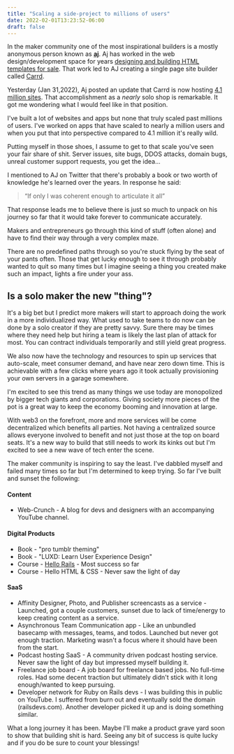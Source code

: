 ```yaml
---
title: "Scaling a side-project to millions of users"
date: 2022-02-01T13:23:52-06:00
draft: false
---
```


In the maker community one of the most inspirational builders is a mostly anonymous person known as **[aj](https://twitter.com/ajlkn)**. Aj has worked in the web design/development space for years [designing and building HTML templates for sale](https://aj.lkn.io/). That work led to AJ creating a single page site builder called [Carrd](https://carrd.co/).

Yesterday (Jan 31,2022), Aj posted an update that Carrd is now hosting [4.1 million sites](https://twitter.com/ajlkn/status/1488173679502667778). That accomplishment as a _nearly_ solo shop is remarkable. It got me wondering what I would feel like in that position.

I've built a lot of websites and apps but none that truly scaled past millions of users. I've worked on apps that have scaled to nearly a million users and when you put that into perspective compared to 4.1 million it's really wild.

Putting myself in those shoes, I assume to get to that scale you've seen your fair share of shit. Server issues, site bugs, DDOS attacks, domain bugs, unreal customer support requests, you get the idea...

I mentioned to AJ on Twitter that there's probably a book or two worth of knowledge he's learned over the years. In response he said:

> “If only I was coherent enough to articulate it all”

That response leads me to believe there is just so much to unpack on his journey so far that it would take forever to communicate accurately.

Makers and entrepreneurs go through this kind of stuff (often alone) and have to find their way through a very complex maze.

There are no predefined paths through so you're stuck flying by the seat of your pants often. Those that get lucky enough to see it through probably wanted to quit so many times but I imagine seeing a thing you created make such an impact, lights a fire under your ass.

## Is a solo maker the new "thing"?

It's a big bet but I predict more makers will start to approach doing the work in a more individualized way. What used to take teams to do now can be done by a solo creator if they are pretty savvy. Sure there may be times where they need help but hiring a team is likely the last plan of attack for most. You can contract individuals temporarily and still yield great progress.

We also now have the technology and resources to spin up services that auto-scale, meet consumer demand, and have near zero down time. This is achievable with a few clicks where years ago it took actually provisioning your own servers in a garage somewhere.

I'm excited to see this trend as many things we use today are monopolized by bigger tech giants and corporations. Giving society more pieces of the pot is a great way to keep the economy booming and innovation at large.

With web3 on the forefront, more and more services will be come decentralized which benefits all parties. Not having a centralized source allows everyone involved to benefit and not just those at the top on board seats. It's a new way to build that still needs to work its kinks out but I'm excited to see a new wave of tech enter the scene.

The maker community is inspiring to say the least. I've dabbled myself and failed many times so far but I'm determined to keep trying. So far I've built and sunset the following:

#### Content

- Web-Crunch - A blog for devs and designers with an accompanying YouTube channel.

#### Digital Products

- Book - "pro tumblr theming"
- Book - "LUXD: Learn User Experience Design"
- Course - [Hello Rails](https://hellorails.io) - Most success so far
- Course - Hello HTML & CSS - Never saw the light of day

#### SaaS

- Affinity Designer, Photo, and Publisher screencasts as a service - Launched, got a couple customers, sunset due to lack of time/energy to keep creating content as a service.
- Asynchronous Team Communication app - Like an unbundled basecamp with messages, teams, and todos. Launched but never got enough traction. Marketing wasn't a focus where it should have been from the start.
- Podcast hosting SaaS - A community driven podcast hosting service. Never saw the light of day but impressed myself building it.
- Freelance job board - A job board for freelance based jobs. No full-time roles. Had some decent traction but ultimately didn't stick with it long enough/wanted to keep pursuing.
- Developer network for Ruby on Rails devs - I was building this in public on YouTube. I suffered from burn out and eventually sold the domain (railsdevs.com). Another developer picked it up and is doing something similar.

What a long journey it has been. Maybe I'll make a product grave yard soon to show that building shit is hard. Seeing any bit of success is quite lucky and if you do be sure to count your blessings!

